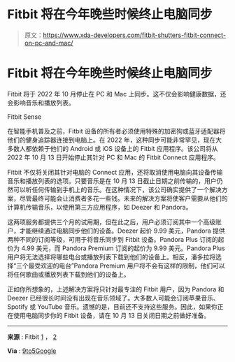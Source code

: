 # Fitbit 将在今年晚些时候终止电脑同步

> 原文：<https://www.xda-developers.com/fitbit-shutters-fitbit-connect-on-pc-and-mac/>

# Fitbit 将在今年晚些时候终止电脑同步

Fitbit 将于 2022 年 10 月停止在 PC 和 Mac 上同步。这不仅会影响健康数据，还会影响音乐和播放列表。

Fitbit Sense

在智能手机普及之前，Fitbit 设备的所有者必须使用特殊的加密狗或蓝牙适配器将他们的健身追踪器连接到电脑上。在 2022 年，这种同步可能非常罕见，现在大多数人都依赖于他们的 Android 或 iOS 设备上的 Fitbit 应用程序。该公司将从 2022 年 10 月 13 日开始停止其针对 PC 和 Mac 的 Fitbit Connect 应用程序。

Fitbit 不仅将关闭其针对电脑的 Connect 应用，还将取消使用电脑向其设备传输音乐和播放列表的选项。只要音乐是在 10 月 13 日截止日期之前传输的，用户仍然可以听任何传输到手机上的音乐。在这种情况下，该公司确实提供了一个解决方案，尽管最终可能会让消费者多花一些钱。未来的解决方案将使客户需要从他们的计算机传输音乐，以使用第三方应用程序，如 Deezer 和 Pandora。

这两项服务都提供三个月的试用期，但在此之后，用户必须订阅其中一个高级账户，才能继续通过电脑同步他们的设备。Deezer 起价 9.99 美元，Pandora 提供两种不同的订阅等级，可用于将音乐同步到 Fitbit 设备。Pandora Plus 订阅的起价为 4.99 美元，而 Pandora Premium 订阅的起价为 9.99 美元。Pandora Plus 用户将无法选择将哪些电台或播放列表下载到他们的设备上。相反，潘多拉将选择“三个最受欢迎的电台”Pandora Premium 用户将不会有这样的限制，他们可以将任何歌曲或播放列表下载到他们的设备上。

正如你所想象的，上述解决方案将只针对最专注的 Fitbit 用户，因为 Pandora 和 Deezer 已经很长时间没有出现在音乐领域了。大多数人可能会订阅苹果音乐、Spotify 或 YouTube 音乐。遗憾的是，目前还不支持这些服务。因此，如果你正在使用电脑同步你的 Fitbit 设备，请在 10 月 13 日关闭日期之前做好准备。

* * *

**来源** : Fitbit [1](https://help.fitbit.com/articles/en_US/Help_article/1873.htm#:~:text=Note%3A%20On%20October%2013%2C%202022%20we%27re%20removing%20the%20option%20to%20sync%20your%20Fitbit%20device%20with%20the%20Fitbit%20Connect%20app%20on%20your%20computer.%20Download%20and%20use%20the%20Fitbit%20app%20on%20your%20phone%20to%20sync%20your%20device.) ， [2](https://help.fitbit.com/articles/en_US/Help_article/2251.htm#:~:text=After%20the%20Fitbit%20Connect%20app%20on%20your%20computer%20is%20deactivated)

**Via** : [9to5Google](https://9to5google.com/2022/08/06/fitbit-computer-sync-music/)